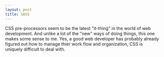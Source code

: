 ```yaml
---
layout: post
title: SASS
---
```


CSS pre-processors seem to be the latest "it-thing" in the world of web development.  And unlike a lot of the "new" ways of doing things, this one makes some sense to me.  Yes, a good web developer has probably already figured out how to manage thier work flow and organization, CSS is uniquely difficult to deal with.

